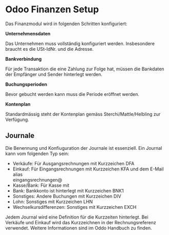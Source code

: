 # Odoo Finanzen Setup
Das Finanzmodul wird in folgenden Schritten konfiguriert:

**Unternehmensdaten**

Das Unternehmen muss vollständig konfiguriert werden. Insbesondere braucht es die USt-IdNr. und die Adresse.

**Bankverbindung**

Für jede Transaktion die eine Zahlung zur Folge hat, müssen die Bankdaten der Empfänger und Sender hinterlegt werden.

**Buchungsperioden**

Bevor gebucht werden kann muss die Periode eröffnet werden.

**Kontenplan**

Standardmässig steht der Kontenplan gemäss Sterchi/Mattle/Helbling zur Verfügung.

## Journale

Die Benennung und Konfiuguration der Journale ist essenziell. Ein Journal kann vom folgenden Typ sein:

* Verkäufe: Für Ausgangsrechnungen mit Kurzzeichen DFA
* Einkauf: Für Eingangsrechnungen mit Kurzzeichen KFA und dem E-Mail alias 	
eingangsrechnungen@
* Kasse/Bank: Für Kasse mit 
* Bank: Bankkonto ist hinterlegt mit Kurzzeichen BNK1
* Sonstiges: Andere Buchungen mit Kurzzeichen DIV
* Lohn: Sonstiges mit Kurzzeichen LHN
* Wechselkursdifferenzen: Sonstiges mit Kurzzeichen EXCH

Jedem Journal wird eine Definition für die Kurzzeiten hinterlegt. Bei Verkäufe und Einkauf wird das Kurzzeichnen in der Rechnungsreferenz verwendet. Weitere Informationen sind im Oddo Handbuch zu finden.
